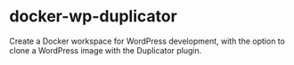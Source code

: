 # docker-wp-duplicator
Create a Docker workspace for WordPress development, with the option to clone a WordPress image with the Duplicator plugin.
